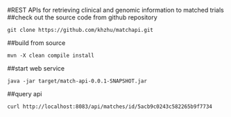 #REST APIs for retrieving clinical and genomic information to matched trials
##check out the source code from github repository
```
git clone https://github.com/khzhu/matchapi.git
```
##build from source
```
mvn -X clean compile install
```
##start web service
```
java -jar target/match-api-0.0.1-SNAPSHOT.jar
```
##query api
```
curl http://localhost:8083/api/matches/id/5acb9c0243c582265b9f7734

```
